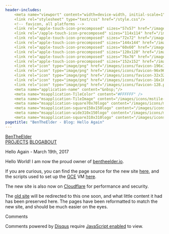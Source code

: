 ```yaml
---
header-includes:
    <meta name="viewport" content="width=device-width, initial-scale=1">
    <link rel="stylesheet" type="text/css" href="/style.css"/>
    <!-- favicon, all platforms -->
    <link rel="apple-touch-icon-precomposed" sizes="57x57" href="/images/icons/apple-touch-icon-57x57.png" />
    <link rel="/apple-touch-icon-precomposed" sizes="114x114" href="/images/icons/apple-touch-icon-114x114.png" />
    <link rel="apple-touch-icon-precomposed" sizes="72x72" href="/images/icons/apple-touch-icon-72x72.png" />
    <link rel="apple-touch-icon-precomposed" sizes="144x144" href="/images/icons/apple-touch-icon-144x144.png" />
    <link rel="apple-touch-icon-precomposed" sizes="60x60" href="/images/icons/apple-touch-icon-60x60.png" />
    <link rel="apple-touch-icon-precomposed" sizes="120x120" href="/images/icons/apple-touch-icon-120x120.png" />
    <link rel="apple-touch-icon-precomposed" sizes="76x76" href="/images/icons/apple-touch-icon-76x76.png" />
    <link rel="apple-touch-icon-precomposed" sizes="152x152" href="/images/icons/apple-touch-icon-152x152.png" />
    <link rel="icon" type="image/png" href="/images/icons/favicon-196x196.png" sizes="196x196" />
    <link rel="icon" type="image/png" href="/images/icons/favicon-96x96.png" sizes="96x96" />
    <link rel="icon" type="image/png" href="/images/icons/favicon-32x32.png" sizes="32x32" />
    <link rel="icon" type="image/png" href="/images/icons/favicon-16x16.png" sizes="16x16" />
    <link rel="icon" type="image/png" href="/images/icons/favicon-128.png" sizes="128x128" />
    <meta name="application-name" content="&nbsp;"/>
    <meta name="msapplication-TileColor" content="#FFFFFF" />
    <meta name="msapplication-TileImage" content="/images/icons/mstile-144x144.png" />
    <meta name="msapplication-square70x70logo" content="/images/icons/mstile-70x70.png" />
    <meta name="msapplication-square150x150logo" content="/images/icons/mstile-150x150.png" />
    <meta name="msapplication-wide310x150logo" content="/images/icons/mstile-310x150.png" />
    <meta name="msapplication-square310x310logo" content="/images/icons/mstile-310x310.png" />
pagetitle: "BenTheElder - Blog: Hello Again"
---
```


<!DOCTYPE html>
<html lang="en">
<body>

<link href="https://fonts.googleapis.com/css?family=Open+Sans|Roboto:400,500" rel="stylesheet" lazyload="1" />

<div class="header">
<div class="header-content">
<span class="brand"><a href="/">BenTheElder</a></span><div class="nav"><span><a href="/projects">PROJECTS</a>
</span></span><span><a class="current" href="/blog">BLOG</a></span><span><a href="/about">ABOUT</a></div>
</div>
</div>


<div class="tile blog-content">
<p class="title">Hello Again - March 19th, 2017</p>
Hello World! I am now the proud owner of <a href="https://bentheelder.io">bentheelder.io</a>.  

If you are curious, you can find the page source for the new site <a href="https://github.com/BenTheElder/site">here</a>, and the scripts used to set up the <a href="https://cloud.google.com/compute/">GCE</a> VM <a href="https://github.com/BenTheElder/site-scripts">here</a>.  

The new site is also now on <a href="https://www.cloudflare.com/">Cloudflare</a> for performance and security.

The <a href="https://bentheelder.github.io">old site</a> will be redirected to this one soon, and what little content it had has been preserved here. The pages have been
 reformatted to match the new site, and should be much easier on the eyes.

<div style="clear: both;"></div>
</div>
</div>

<!--comments tile-->
<div class="tile">
<p class="title">Comments</p>
<div id="disqus_thread"></div>
<script>
    var disqus_config = function () {
        this.page.url = "https://bentheelder.io/blog/hello-again";
        this.page.identifier = "blog/hello-again";
    };
    (function() {
        var d = document, s = d.createElement('script');
        s.src = 'https://bentheelder.disqus.com/embed.js';
        s.setAttribute('data-timestamp', +new Date());
        (d.head || d.body).appendChild(s);
    })();
</script>
<noscript><p>Comments powered by <a href="https://disqus.com/?ref_noscript">Disqus</a> require <a href="http://www.enable-javascript.com/">JavaScript enabled</a> to view.</a></p></noscript>
</div>

</body>
</html>

